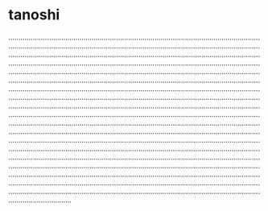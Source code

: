 # tanoshi
...................................................................................................................................................................................................................................................................................................................................................................................................................................................................................................................................................................................................................................................................................................................................................................................................................................................................................................................................................................................................................................................................................................................................................................................................................................................................................................................................................................................................................................................................................................................................................................................................................................................................................................................................................................................................................................................................................................................................................................................................................................................................................................................................................................................................................................................................................................................................................................................................................................................................................